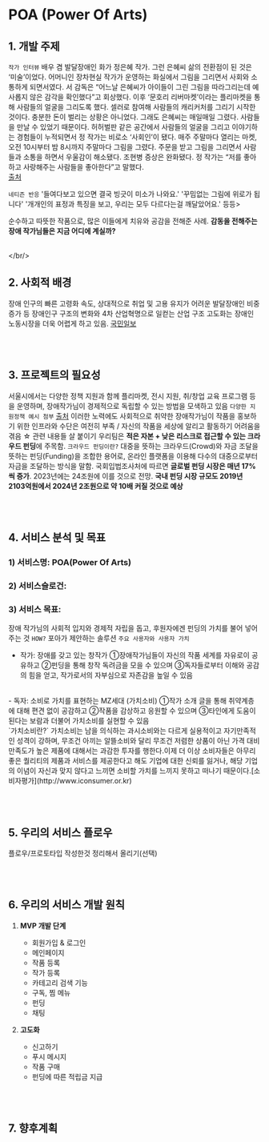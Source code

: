 # POA (Power Of Arts)

## 1. 개발 주제
`작가 인터뷰`
배우 겸 발달장애인 화가 정은혜 작가. 그런 은혜씨 삶의 전환점이 된 것은 ‘미술’이었다. 어머니인 장차현실 작가가 운영하는 화실에서 그림을 그리면서 사회와 소통하게 되면서였다. 서 감독은 “어느날 은혜씨가 아이들이 그린 그림을 따라그리는데 예사롭지 않은 감각을 확인했다”고 회상했다. 이후 ‘문호리 리버마켓’이라는 플리마켓을 통해 사람들의 얼굴을 그리도록 했다. 셀러로 참여해 사람들의 캐리커처를 그리기 시작한 것이다. 충분한 돈이 벌리는 상황은 아니었다. 그래도 은혜씨는 매일매일 그렸다. 사람들을 만날 수 있었기 때문이다. 허허벌판 같은 공간에서 사람들의 얼굴을 그리고 이야기하는 경험들이 누적되면서 정 작가는 비로소 ‘사회인’이 됐다. 매주 주말마다 열리는 마켓, 오전 10시부터 밤 8시까지 주말마다 그림을 그렸다. 주문을 받고 그림을 그리면서 사람들과 소통을 하면서 우울감이 해소됐다. 조현병 증상은 완화됐다. 정 작가는 “저를 좋아하고 사랑해주는 사람들을 좋아한다”고 말했다.     
[출처](https://www.asiae.co.kr/article/2022091316552265768)

`네티즌 반응`
'들여다보고 있으면 결국 빙긋이 미소가 나와요.'
'꾸밈없는 그림에 위로가 됩니다'
'개개인의 표정과 특징을 보고, 우리는 모두 다르다는걸 깨달았어요.' 등등>

순수하고 따뜻한 작품으로, 많은 이들에게 치유와 공감을 전해준 사례.
**감동을 전해주는 장애 작가님들은 지금 어디에 계실까?**

<br/></br/>

## 2. 사회적 배경
장애 인구의 빠른 고령화 속도, 상대적으로 취업 및 고용 유지가 어려운 발달장애인 비중 증가 등 장애인구 구조의 변화와 4차 산업혁명으로 일컫는 산업 구조 고도화는 장애인 노동시장을 더욱 어렵게 하고 있음.
[국민일보](http://news.kmib.co.kr/article/view.asp?arcid=0924301200&code=11171314&cp=nv)

<br/><br/>

## 3. 프로젝트의 필요성
서울시에서는 다양한 정책 지원과 함께 플리마켓, 전시 지원, 취/창업 교육 프로그램 등을 운영하며, 장애작가님이 경제적으로 독립할 수 있는 방법을 모색하고 있음
`다양한 지원정책 예시 첨부`
[출처](https://www.korea.kr/news/policyNewsView.do?newsId=148914083)
이러한 노력에도 사회적으로 취약한 장애작가님이 작품을 홍보하기 위한 인프라와 수단은 여전히 부족 / 자신의 작품을 세상에 알리고 활동하기 어려움을 겪음 ☆ 관련 내용들 살 붙이기
우리팀은 **적은 자본 + 낮은 리스크로 접근할 수 있는 크라우드 펀딩**에 주목함.
`크라우드 펀딩이란?`
대중을 뜻하는 크라우드(Crowd)와 자금 조달을 뜻하는 펀딩(Funding)을 조합한 용어로, 온라인 플랫폼을 이용해 다수의 대중으로부터 자금을 조달하는 방식을 말함. 국회입법조사처에 따르면 **글로벌 펀딩 시장은 매년 17%씩 증가**.  2023년에는 24조원에 이를 것으로 전망. **국내 펀딩 시장 규모도 2019년 2103억원에서 2024년 2조원으로 약 10배 커질 것으로 예상**

<br/><br/>

## 4. 서비스 분석 및 목표
### 1) 서비스명: POA(Power Of Arts)
### 2) 서비스슬로건:
### 3) 서비스 목표: 
장애 작가님의 사회적 입지와 경제적 자립을 돕고, 후원자에겐 펀딩의 가치를 불어 넣어주는 것
`HOW?` 포아가 제안하는 솔루션
`주요 사용자와 사용자 가치`
- 작가: 장애를 갖고 있는 창작가
①장애작가님들이 자신의 작품 세계를 자유로이 공유하고
②펀딩을 통해 창작 독려금을 모을 수 있으며
③독자들로부터 이해와 공감의 힘을 얻고, 작가로서의 자부심으로 자존감을 높일 수 있음
<br/>
-  독자: 소비로 가치를 표현하는 MZ세대 (가치소비)
①작가 소개 글을 통해 취약계층에 대해 편견 없이 공감하고
②작품을 감상하고 응원할 수 있으며
③타인에게 도움이 된다는 보람과 더불어 가치소비를 실현할 수 있음
<br/>
`가치소비란?`
가치소비는 남을 의식하는 과시소비와는 다르게 실용적이고 자기만족적인 성격이 강하며, 무조건 아끼는 알뜰소비와 달리 무조건 저렴한 상품이 아닌 가격 대비 만족도가 높은 제품에 대해서는 과감한 투자를 행한다.이제 더 이상 소비자들은 아무리 좋은 퀄리티의 제품과 서비스를 제공한다고 해도 기업에 대한 신뢰를 잃거나, 해당 기업의 이념이 자신과 맞지 않다고 느끼면 소비할 가치를 느끼지 못하고 떠나기 때문이다.[소비자평가](http://www.iconsumer.or.kr)

<br/><br/>

## 5. 우리의 서비스 플로우
플로우/프로토타입 작성한것 정리해서 올리기(선택)

<br/><br/>

## 6. 우리의 서비스 개발 원칙
1. **MVP 개발 단계**
    - 회원가입 & 로그인
    - 메인페이지
    - 작품 등록
    - 작가 등록
    - 카테고리 검색 기능
    - 구독, 찜 메뉴
    - 펀딩
    - 채팅
    
2. **고도화**
    - 신고하기
    - 푸시 메시지
    - 작품 구매
    - 펀딩에 따른 적립금 지급

<br/><br/>

## 7. 향후계획
